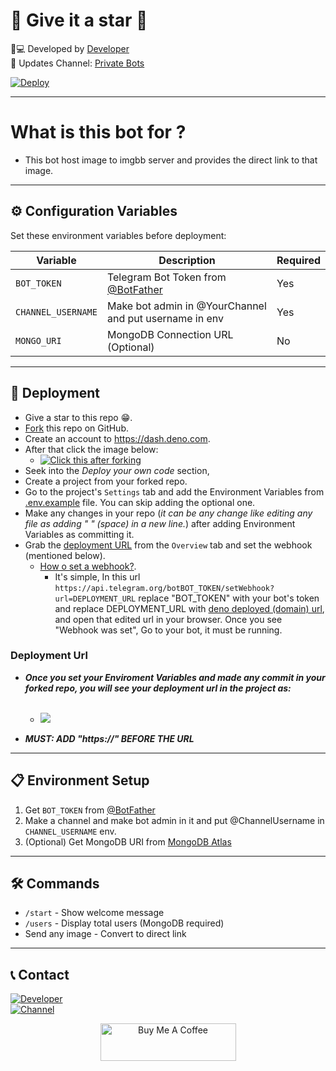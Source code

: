 # 🌟 Give it a star 🌟

🧑💻 Developed by [Developer](tg://user?id=5190902724)  
📢 Updates Channel: [Private Bots](https://t.me/Private_Bots)

[![Deploy](https://img.shields.io/badge/Deploy%20To-Deno%20Deploy-blue?style=flat&logo=deno)](https://dash.deno.com/new)

---

# What is this bot for ?

- This bot host image to imgbb server and provides the direct link to that image.

---

## ⚙️ Configuration Variables

Set these environment variables before deployment:

| Variable    | Description                                                  | Required |
| ----------- | ------------------------------------------------------------ | -------- |
| `BOT_TOKEN` | Telegram Bot Token from [@BotFather](https://t.me/BotFather) | Yes      |
| `CHANNEL_USERNAME` | Make bot admin in @YourChannel and put username in env | Yes      |
| `MONGO_URI` | MongoDB Connection URL (Optional)                            | No       |

---

## 🚀 Deployment

- Give a star to this repo 😁.
- [Fork](/../../fork) this repo on GitHub.
- Create an account to https://dash.deno.com.
- After that click the image below:
  - <a href="https://dash.deno.com/new"><img src="https://img.shields.io/badge/Deployed%20on-Deno%20Deploy-blue?logo=deno" alt="Click this after forking"></img></a>
- Seek into the _Deploy your own code_ section,
- Create a project from your forked repo.
- Go to the project's `Settings` tab and add the Environment Variables from [.env.example](.env.example) file. You can skip adding the optional one.
- Make any changes in your repo (_it can be any change like editing any file as adding " " (space) in a new line._) after adding Environment Variables as committing it.
- Grab the <a href="#deployment-url">deployment URL</a> from the `Overview` tab and set the webhook (mentioned below).
  - [How o set a webhook?](https://core.telegram.org/bots/api#setwebhook).
    - It's simple, In this url `https://api.telegram.org/botBOT_TOKEN/setWebhook?url=DEPLOYMENT_URL` replace "BOT_TOKEN" with your bot's token and replace DEPLOYMENT_URL with <a href="#deployment-url">deno deployed (domain) url</a>, and open that edited url in your browser. Once you see "Webhook was set", Go to your bot, it must be running.

### Deployment Url

- **_Once you set your Enviroment Variables and made any commit in your forked repo, you will see your deployment url in the project as:_**
  <br><br>

  - <img src="https://i.ibb.co/wVLwVPT/20250321-064909.png"/>

- **_MUST: ADD "https://" BEFORE THE URL_**

---

## 📋 Environment Setup

1. Get `BOT_TOKEN` from [@BotFather](https://t.me/BotFather)
2. Make a channel and make bot admin in it and put @ChannelUsername in `CHANNEL_USERNAME` env.
3. (Optional) Get MongoDB URI from [MongoDB Atlas](https://www.mongodb.com/cloud/atlas)

---

## 🛠️ Commands

- `/start` - Show welcome message
- `/users` - Display total users (MongoDB required)
- Send any image - Convert to direct link

---

## 📞 Contact

[![Developer](https://img.shields.io/badge/Developer-Contact-blue?logo=telegram)](https://t.me/Prime_Hritu)  
[![Channel](https://img.shields.io/badge/Updates_Channel-Join-green?logo=telegram)](https://t.me/Private_Bots)

<p align="center">
<a href="https://www.buymeacoffee.com/hritu" target="_blank">
  <img src="https://cdn.buymeacoffee.com/buttons/v2/default-yellow.png" alt="Buy Me A Coffee" style="height: 60px !important;width: 217px !important;">
</a>
</p>
